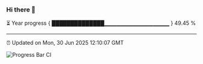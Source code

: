 ### Hi there 👋

⏳ Year progress { ██████████████▁▁▁▁▁▁▁▁▁▁▁▁▁▁▁▁ } 49.45 %

---

⏰ Updated on Mon, 30 Jun 2025 12:10:07 GMT

![Progress Bar CI](https://github.com/liununu/liununu/workflows/Progress%20Bar%20CI/badge.svg)
